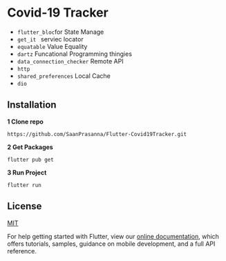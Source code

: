 # Covid-19 Tracker	

- `flutter_bloc`for State Manage
- `get_it ` serviec locator
- `equatable` Value Equality
- `dartz` Funcational Programming thingies
- `data_connection_checker` Remote API
- `http` 
- `shared_preferences` Local Cache
- `dio` 

## Installation 
**1 Clone repo**
```
https://github.com/SaanPrasanna/Flutter-Covid19Tracker.git
```
**2 Get Packages**
```
flutter pub get
```
**3 Run Project**
```
flutter run
```
## License
[MIT](https://choosealicense.com/licenses/mit/)

For help getting started with Flutter, view our
[online documentation](https://flutter.dev/docs), which offers tutorials,
samples, guidance on mobile development, and a full API reference.
